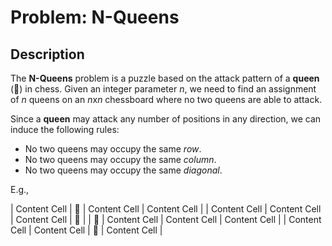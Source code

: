 # Problem: N-Queens

## Description
The **N-Queens** problem is a puzzle based on the attack pattern of a **queen** (:crown:) in chess. Given an integer parameter *n*, we need to find an assignment of *n* queens on an *n*x*n* chessboard where no two queens are able to attack.

Since a **queen** may attack any number of positions in any direction, we can induce the following rules:
* No two queens may occupy the same *row*.
* No two queens may occupy the same *column*.
* No two queens may occupy the same *diagonal*.

E.g.,


| Content Cell  | :crown:  | Content Cell  | Content Cell  |
| Content Cell  | Content Cell  | Content Cell  | :crown:  |
| :crown:  | Content Cell  | Content Cell  | Content Cell  |
| Content Cell  | Content Cell  | :crown:  | Content Cell  |